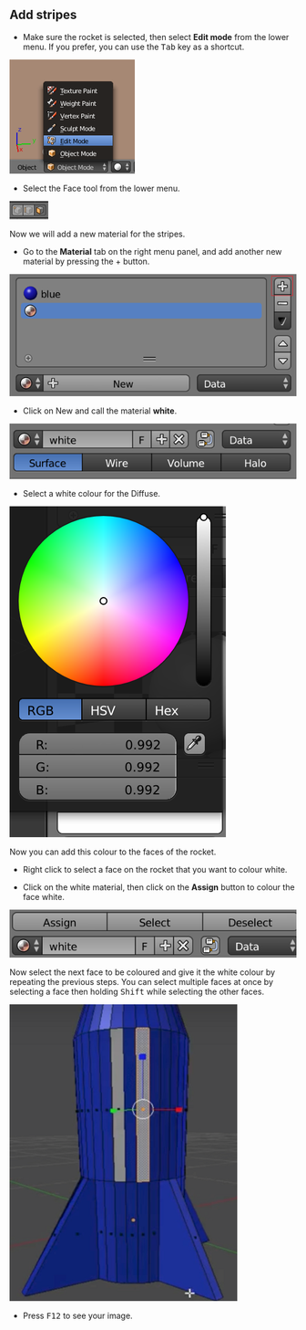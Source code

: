## Add stripes

+ Make sure the rocket is selected, then select **Edit mode** from the lower menu. If you prefer, you can use the <kbd>Tab</kbd> key as a shortcut.

![Edit mode](images/edit-mode.png)

+ Select the Face tool from the lower menu.

![Face tool](images/blender-face-tool.png)

Now we will add a new material for the stripes.

+ Go to the **Material** tab on the right menu panel, and add another new material by pressing the + button.

![Add another material](images/blender-add-material-plus-button.png)

+ Click on New and call the material **white**.

![Name the material](images/blender-name2-material.png)

+ Select a white colour for the Diffuse.

![Select a white colour](images/blender-white-material.png)

Now you can add this colour to the faces of the rocket.

+ Right click to select a face on the rocket that you want to colour white.

+ Click on the white material, then click on the **Assign** button to colour the face white.

![Assign the material](images/blender-material-assign.png)

Now select the next face to be coloured and give it the white colour by repeating the previous steps. You can select multiple faces at once by selecting a face then holding <kbd>Shift</kbd> while selecting the other faces.

![Colour the stripes](images/blender-rocket-2-faces-white.png)

+ Press <kbd>F12</kbd> to see your image.
